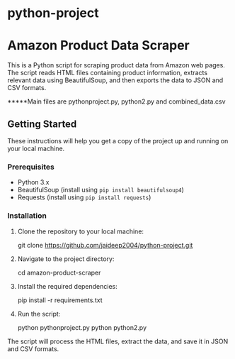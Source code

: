 # python-project
# Amazon Product Data Scraper

This is a Python script for scraping product data from Amazon web pages. The script reads HTML files containing product information, extracts relevant data using BeautifulSoup, and then exports the data to JSON and CSV formats.

*****Main files are pythonproject.py, python2.py and combined_data.csv

## Getting Started

These instructions will help you get a copy of the project up and running on your local machine.

### Prerequisites

- Python 3.x
- BeautifulSoup (install using `pip install beautifulsoup4`)
- Requests (install using `pip install requests`)

### Installation

1. Clone the repository to your local machine:

   
   git clone https://github.com/jaideep2004/python-project.git



2. Navigate to the project directory:

    cd amazon-product-scraper

3. Install the required dependencies:

    pip install -r requirements.txt   

4. Run the script:

    python pythonproject.py
    python python2.py

The script will process the HTML files, extract the data, and save it in JSON and CSV formats.







